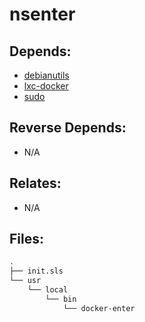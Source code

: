 # nsenter

## Depends:

  -  [debianutils](/salt/debianutils)
  -  [lxc-docker](/salt/lxc-docker)
  -  [sudo](/salt/sudo)

## Reverse Depends:

  -  N/A

## Relates:

  -  N/A

## Files:

```bash
.
├── init.sls
└── usr
    └── local
        └── bin
            └── docker-enter
```
